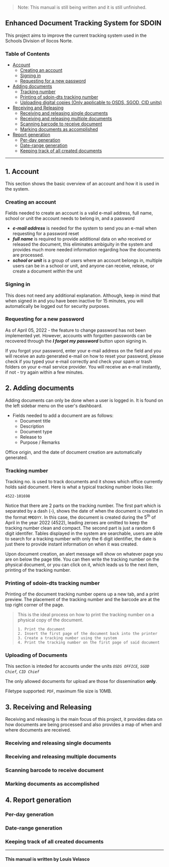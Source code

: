 >Note: This manual is still being written and it is still unfinished.

## Enhanced Document Tracking System for SDOIN


This project aims to improve the current tracking system used in the Schools Division of Ilocos Norte.
### Table of Contents
- [Account](#1-account)
    - [Creating an account](#creating-an-account)
    - [Signing in](#signing-in)
    - [Requesting for a new password](#requesting-for-a-new-password)
- [Adding documents](#2-adding-documents)
    - [Tracking number](#tracking-number)
    - [Printing of sdoin-dts tracking number](#printing-of-sdoin-dts-tracking-number)
    - [Uploading digital copies (Only applicable to OSDS, SGOD, CID units)](#uploading-of-documents)
- [Receiving and Releasing](#3-receiving-and-releasing)
    - [Receiving and releasing single documents](#receiving-and-releasing-single-documents)
    - [Receiving and releasing multiple documents](#receiving-and-releasing-multiple-documents)
    - [Scanning barcode to receive document](#scanning-barcode-to-receive-document)
    - [Marking documents as accomplished](#marking-documents-as-accomplished)
- [Report generation](#4-report-generation)
    - [Per-day generation](#per-day-generation)
    - [Date-range generation](#date-range-generation)
    - [Keeping track of all created documents](#keeping-track-of-all-created-documents)

---

## **1. Account**

This section shows the basic overview of an account and how it is used in the system.

### **Creating an account**

Fields needed to create an account is a valid e-mail address, full name, school or unit the account needs to belong in, and a password

- ***e-mail address*** is needed for the system to send you an e-mail when requesting for a password reset
- ***full name*** is required to provide additional data on *who* received or released the document, this eliminates ambiguity in the system and provides much more needed information regarding how the documents are processed.
- ***school or unit*** is a group of users where an account belongs in, multiple users can be in a school or unit, and anyone can receive, release, or create a document *within* the unit

### **Signing in**

This does not need any additional explanation. Although, keep in mind that when signed in and you have been inactive for 15 minutes, you will automatically be logged out for security purposes.

### **Requesting for a new password**

As of April 05, 2022 - the feature to change password has not been implemented yet. However, accounts with forgotten passwords can be recovered through the ***I forgot my password*** button upon signing in.

If you forgot your password, enter your e-mail address on the field and you will receive an auto generated e-mail on how to reset your password, please check if you typed your e-mail correctly and check your spam or trash folders on your e-mail service provider. You will receive an e-mail instantly, if not - try again within a few minutes.


## **2. Adding documents**

Adding documents can only be done when a user is logged in. It is found on the left sidebar menu on the user's dashboard.
- Fields needed to add a document are as follows:
    - Document title
    - Description
    - Document type
    - Release to
    - Purpose / Remarks

Office origin, and the date of document creation are automatically generated.

### **Tracking number**

Tracking no. is used to track documents and it shows which office currently holds said document. Here is what a typical tracking number looks like:

`4522-101698`

Notice that there are 2 parts on the tracking number. The first part which is separated by a dash (-), shows the date of when the document is created in the format `MMDDYY`. In this case, the document is created during the 5<sup>th</sup> of April in the year 2022 (4522), leading zeroes are omitted to keep the tracking number clean and compact. The second part is just a random 6 digit identifer. Tables displayed in the system are searchable, users are able to search for a tracking number with only the 6 digit identifier, the date is just there to provide instant information on when it was created.

Upon document creation, an alert message will show on whatever page you are on below the page title. You can then write the tracking number on the physical document, or you can click on it, which leads us to the next item, printing of the tracking number.

### **Printing of sdoin-dts tracking number**

Printing of the document tracking number opens up a new tab, and a print preview. The placement of the tracking number and the barcode are at the top right corner of the page.

> This is the ideal process on how to print the tracking number on a physical copy of the document.
>
>```
>1. Print the document
>2. Insert the first page of the document back into the printer
>3. Create a tracking number using the system
>4. Print the tracking number on the first page of said document
>```

### **Uploading of Documents**

This section is inteded for accounts under the units *``OSDS OFFICE``, ``SGOD Chief``, ``CID Chief``*

The only allowed documents for upload are those for dissemination **only**. 

Filetype supported: ``PDF``, maximum file size is 10MB.


## **3. Receiving and Releasing**

Receiving and releasing is the main focus of this project, it provides data on how documents are being processed and also provides a map of when and where documents are received.

### **Receiving and releasing single documents**
### **Receiving and releasing multiple documents**
### **Scanning barcode to receive document**
### **Marking documents as accomplished**
## **4. Report generation**
### **Per-day generation**
### **Date-range generation**
### **Keeping track of all created documents**


---
#### This manual is written by Louis Velasco